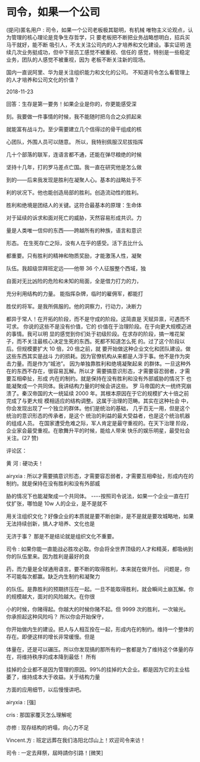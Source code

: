 # 司令，如果一个公司

(提问)匿名用户 : 司令，如果一个公司老板极其聪明，有机械 唯物主义论观点，认为管理的核心理论是竞争生存哲学，只 要老板把不断把业务战略想明白，招兵买马干就好，能不断 吸引人，不太关注公司内的人才培养和文化建设。事实证明 连续几次业务挺成功，但中下层员工感觉不被重视、信任的 感觉，特别是一些稳定业务，团队的人感觉不被重视，因为 老板不断关注新的现场。

国内一直说阿里、华为是关注组织能力和文化的公司。 不知道司令怎么看管理上的人才培养和公司文化的价值？

2018-11-23

回答：生存是第一要务！如果企业是你的，你更能感受深

刻。我要做一件事情的时候，我不能随时把乌合之众抓起来

就能富有战斗力。至少需要建立几个信得过的骨干组成的核

心团队，外围人员可以随意。 所以，我特别佩服汉尼拔指挥

几十个部落的联军，连语言都不通，还能在弹尽粮绝的时候

坚持十几年，打的罗马差点亡国。我一直在研究他是怎么做

到的——后来我发现是胜利在凝聚人心。基本的战略处于不

利的状况下。他也能创造局部的胜利。创造流动性的胜利。

胜利和绝境是团结人的关键。这符合最基本的原理：生命体

对于延续的诉求和面对死亡的威胁，天然容易形成共识。力

量是人类唯一信仰的东西——跨越所有的种族，语言和意识

形态。 在生死存亡之际，没有人在乎的感受。活下去比什么

都重要。只有胜利的精神和物质奖励，才能激荡人性，凝聚

队伍。我超级崇拜班定远——他带 36 个人征服整个西域，独

自面对无比凶险的危险和未知的局面，全是借力打力的力，

充分利用结构的力量。 能指挥杂牌，临时的雇佣军，都能打

胜仗的将军。是我所佩服的。他的洞察力，行动力，决断力

都异于常人！在开拓的阶段，而不是守成的阶段。这简直是 天赋异禀，可遇而不可求。 你说的这些不是没有价值，它的 价值在于治理阶段。在于向更大规模迈进的事情。我可以明 显的感觉到你们处于初级阶段。在求存的阶段，搞一堆花架 子，而不关注最核心决定生死的东西。死都不知道怎么死 的。过了这个阶段以后。但规模要扩大 10 倍，20 倍之前，就 要开始做这种企业文化和团队建设。做这些东西其实是战斗 力的损耗。因为官僚机构从来都是人浮于事。他不是作为突 击力量。而是作为“城池”。 因为单独靠胜利和绝境凝聚起来 的群体。一旦这种外在的东西不存在，很容易瓦解。所以才 需要搞意识形态，才需要容忍弱者，才需要互相牵扯，形成 内在的制约。就是保持在没有胜利和没有外部威胁的情况下 也能凝聚成一个共同体。我讲结构力量的时候会讲这些。 罗 马帝国的大一统终究崩溃了。秦汉帝国的大一统延续 2000 年。其根本原因在于它的规模扩大十倍之前完成了与更大规 模相适应的结构调整。这属于治理的范畴。其实在这种社会 中，你会发现出现了一个独立的群体。他们是统治的基础， 几乎百无一用，但是这个统治的意识形态的传承者，是这个 统治的利益的最大受益者，也是这个统治机器的组成人员。 在国家遭受危难之际，军人肯定是最守重视的。在天下治理 阶段，企业家会最受重视。在歌舞升平的时候，能给人带来 快乐的娱乐明星，最受社会关注。(27 赞)

评论区：

黄 河 : 硬功夫！

airyxia : 所以才需要搞意识形态，才需要容忍弱者，才需要互相牵扯，形成内在的制约。就是保持在没有胜利和没有外部威

胁的情况下也能凝聚成一个共同体。 ----按照司令说法，如果一个企业一直在打仗扩张，哪怕是 10w 人的企业，是不是就不

用关注组织文化？好像企业的本质就是要不断创新，是不是就是要攻城略地，如果无法持续创新，搞人才培养、文化也是

无济于事？ 那是不是结论就是组织文化不重要。

司令 : 如果你能一直能战必胜攻必取。你会将全世界顶级的人才和精英，都吸纳到你的队伍里来。因为胜利是最好的良

药，而力量是全球通用语言。要不断的取得胜利，本来就在做开创。 问题是，你不可能每次都赢。缺乏内生制约和凝聚力

的队伍。是靠胜利的预期挤压在一起。一旦不能取得胜利，就会瞬间土崩瓦解。你的规模越大，面对的风险越大。在你很

小的时候，你赌得起。你越大的时候你赌不起。但 9999 次的胜利，一次输光。你承担起这种风险吗？ 所以你会开始保守，

你开始做内生的建设。把人与人相互拴在一起，形成内在的制约。维持一个整体的存在。即便这样的增长非常缓慢。但是

体量在，还是可以碾压。所以你发现搞的那所有的一套都是为了维持这个体量的存在，将维持秩序的成本降到最低！ 所有

挂掉的企业都不是因为管理的原因。99%的挂掉的大企业。都是因为它的主业枯萎了，维持成本大于收益。关于结构力量

方面的应用细节，以后慢慢讲吧。

airyxia : [强]

cris : 那国家覆灭怎么理解呢

亦修 : 现存结构的坍塌，向心力不足

Vincent.方 : 班定远葬在我们洛阳北邙山上！欢迎司令来访！

司令 : 一定去拜祭，屆時請你引路！[微笑]